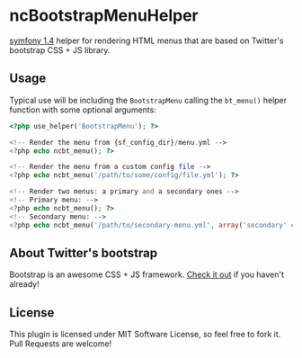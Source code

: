# ncBootstrapMenuHelper

[symfony 1.4](http://symfony-project.com/) helper for rendering HTML menus that are based on Twitter's bootstrap CSS + JS library.

## Usage

Typical use will be including the `BootstrapMenu` calling the `bt_menu()` helper function with some optional arguments:

```php
<?php use_helper('BootstrapMenu'); ?>

<!-- Render the menu from {sf_config_dir}/menu.yml -->
<?php echo ncbt_menu(); ?>

<!-- Render the menu from a custom config file -->
<?php echo ncbt_menu('/path/to/some/config/file.yml'); ?>

<!-- Render two menus: a primary and a secondary ones -->
<!-- Primary menu: -->
<?php echo ncbt_menu(); ?>
<!-- Secondary menu: -->
<?php echo ncbt_menu('/path/to/secondary-menu.yml', array('secondary' => true)); ?>
```

## About Twitter's bootstrap

Bootstrap is an awesome CSS + JS framework. [Check it out](http://twitter.github.com/bootstrap/javascript.html#dropdown) if you haven't already!

## License

This plugin is licensed under MIT Software License, so feel free to fork it. Pull Requests are welcome!
